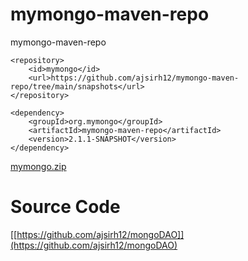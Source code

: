 # mymongo-maven-repo
mymongo-maven-repo
```
<repository>
    <id>mymongo</id>
    <url>https://github.com/ajsirh12/mymongo-maven-repo/tree/main/snapshots</url>
</repository>
```

```
<dependency>
    <groupId>org.mymongo</groupId>
    <artifactId>mymongo-maven-repo</artifactId>
    <version>2.1.1-SNAPSHOT</version>
</dependency>
```

[mymongo.zip](https://github.com/ajsirh12/mymongo-maven-repo/files/13293720/mymongo.zip)



# Source Code
[[https://github.com/ajsirh12/mongoDAO]](https://github.com/ajsirh12/mongoDAO)
